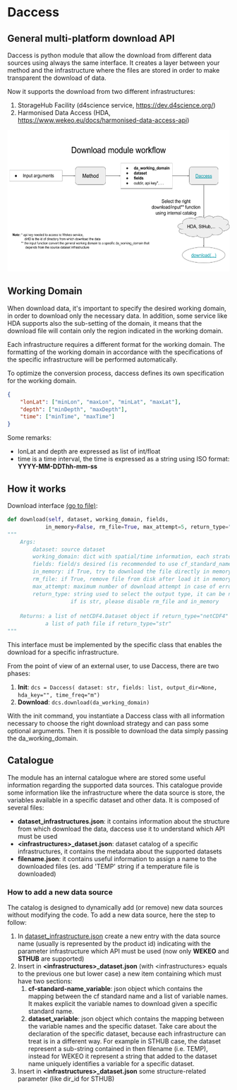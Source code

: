 # Daccess
## General multi-platform download API

Daccess is python module that allow the download from 
different data sources using always the same interface.
It creates a layer between your method and the infrastructure 
where the files are stored in order to make transparent the download
of data.

Now it supports the download from two different infrastructures:

1. StorageHub Facility (d4science service,  https://dev.d4science.org/)
2. Harmonised Data Access (HDA, https://www.wekeo.eu/docs/harmonised-data-access-api)


<img src="doc/wf.png" width="530" height="320">


## Working Domain

When download data, it's important to specify the desired working 
domain, in order to download only the necessary data.
In addition, some service like HDA supports also the 
sub-setting of the domain, it means that the download file will
contain only the region indicated in the working domain.

Each infrastructure requires a different format for the working domain.
The formatting of the working domain in accordance with the 
specifications of the specific infrastructure 
will be performed automatically.

To optimize the conversion process, daccess defines its own specification for the working domain.

```json
{
    "lonLat": ["minLon", "maxLon", "minLat", "maxLat"],
    "depth": ["minDepth", "maxDepth"],
    "time": ["minTime", "maxTime"]
}
```

Some remarks:

- lonLat and depth are expressed as list of int/float
- time is a time interval, the time is expressed as a string using ISO format: **YYYY-MM-DDThh-mm-ss**


## How it works

Download interface [(go to file)](interface/idownload.py):

```python
def download(self, dataset, working_domain, fields,
            in_memory=False, rm_file=True, max_attempt=5, return_type="netCDF4")
"""
    Args:
        dataset: source dataset
        working_domain: dict with spatial/time information, each strategy defines its own format
        fields: field/s desired (is recommended to use cf_standard_name)
        in_memory: if True, try to download the file directly in memory -> it's not fully supported
        rm_file: if True, remove file from disk after load it in memory
        max_attempt: maximum number of download attempt in case of errors
        return_type: string used to select the output type, it can be netCDF4 o str
                    if is str, please disable rm_file and in_memory
                
    Returns: a list of netCDF4.Dataset object if return_type="netCDF4"
            a list of path file if return_type="str"
"""
```

This interface must be implemented by the specific class that enables the download for a specific infrastructure.

From the point of view of an external user, to use Daccess, there are two phases:
1. **Init**: `dcs = Daccess( dataset: str, fields: list, output_dir=None, hda_key="", time_freq="m")`
2. **Download**: `dcs.download(da_working_domain)`

With the init command, you instantiate a Daccess class with all information necessary to choose the right download strategy and can pass some optional arguments.
Then it is possible to download the data simply passing the da_working_domain.


## Catalogue

The module has an internal catalogue where are stored some useful information
regarding the supported data sources.
This catalogue provide some information like the infrastructure where the data source
is store, the variables available in a specific dataset and other data.
It is composed of several files:

- **dataset_infrastructures.json**: it contains information about the structure from which download the data, daccess use it to understand which API must be used
- **\<infrastructures\>_dataset.json**: dataset catalog of a specific infrastructures, it contains the metadata about the supported datasets
- **filename.json**: it contains useful information to assign a name to the downloaded files (es. add 'TEMP' string if a temperature file is downloaded)


### How to add a new data source

The catalog is designed to dynamically add (or remove) new data sources without modifying the code.
To add a new data source, here the step to follow:

1. In [dataset_infrastructure.json](config/dataset_infrastructures.json) create a new entry with the data source name (usually is represented by the product id) 
   indicating with the parameter infrastructure which API must be used (now only **WEKEO** and **STHUB** are supported)
2. Insert in **\<infrastructures\>_dataset.json** (with \<infrastructures\> equals to the previous one but lower case) a new
   item containing which must have two sections:
   1. **cf-standard-name_variable**: json object which contains the mapping between the cf standard name and a list of variable names. It makes
      explicit the variable names to download given a specific standard name.
   2. **dataset_variable**: json object which contains the mapping between the variable names and the specific dataset. 
      Take care about the declaration of the specific dataset, because each infrastructure can treat is in a different way. 
      For example in STHUB case, the dataset represent a sub-string contained in then filename (i.e. TEMP), instead for WEKEO it represent a string that added to the dataset name uniquely identifies a variable for a specific dataset.
3. Insert in  **\<infrastructures\>_dataset.json** some structure-related parameter (like dir_id for STHUB)
